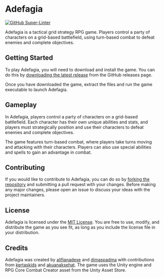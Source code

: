 # Adefagia

[![GitHub Super-Linter](https://github.com/gac-research-club/adefagia-dev/workflows/Lint%20Code%20Base/badge.svg)](https://github.com/marketplace/actions/super-linter)

Adefagia is a tactical grid strategy RPG game. Players control a party of characters on a grid-based battlefield, using turn-based combat to defeat enemies and complete objectives.

## Getting Started
To play Adefagia, you will need to download and install the game. You can do this by [downloading the latest release](https://github.com/gac-research-club/adefagia-dev/releases) from the GitHub releases page.

Once you have downloaded the game, extract the files and run the game executable to launch Adefagia.

## Gameplay
In Adefagia, players control a party of characters on a grid-based battlefield. Each character has their own unique abilities and stats, and players must strategically position and use their characters to defeat enemies and complete objectives.

The game features turn-based combat, where players take turns moving and attacking with their characters. Players can also use special abilities and spells to gain an advantage in combat.

## Contributing
If you would like to contribute to Adefagia, you can do so by [forking the repository](https://github.com/gac-research-club/adefagia-dev/fork) and submitting a pull request with your changes. Before making any major changes, please open an issue to discuss your ideas with the project maintainers.

## License
Adefagia is licensed under the [MIT License](https://opensource.org/licenses/MIT). You are free to use, modify, and distribute the game as you see fit, as long as you include the license file in your distribution.

## Credits
Adefagia was created by [alifianadexe](https://github.com/alifianadexe) and [dimaspadma](https://github.com/dimaspadma) with contributions from [kertaskids](https://github.com/kertaskids) and [akuanaksehat](https://github.com/akuanaksehat). The game uses the Unity engine and RPG Core Combat Creator asset from the Unity Asset Store.
